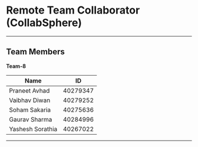 # Remote Team Collaborator (CollabSphere)
--------
## Team Members
**Team-8**

| **Name**            | **ID**      |
|----------------------|-------------|
| Praneet Avhad       | 40279347    |
| Vaibhav Diwan       | 40279252    |
| Soham Sakaria       | 40275636    |
| Gaurav Sharma       | 40284996    |
| Yashesh Sorathia    | 40267022    |

--------

